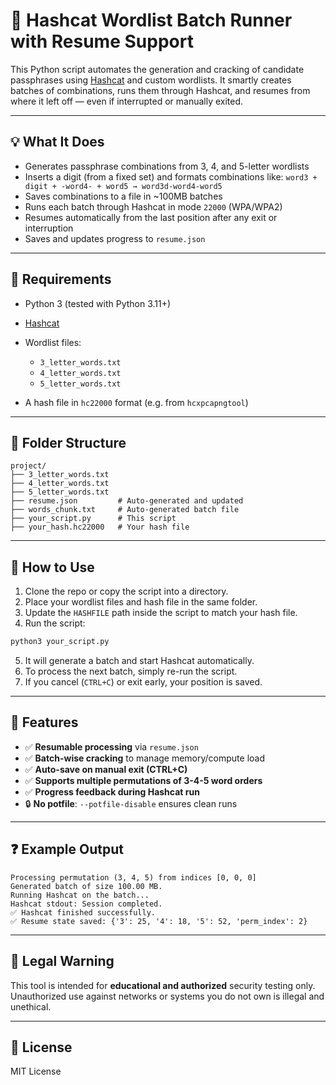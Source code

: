 # 📡 Hashcat Wordlist Batch Runner with Resume Support

This Python script automates the generation and cracking of candidate passphrases using [Hashcat](https://hashcat.net/hashcat/) and custom wordlists. It smartly creates batches of combinations, runs them through Hashcat, and resumes from where it left off — even if interrupted or manually exited.

---

## 💡 What It Does

* Generates passphrase combinations from 3, 4, and 5-letter wordlists
* Inserts a digit (from a fixed set) and formats combinations like:
  `word3 + digit + -word4- + word5 → word3d-word4-word5`
* Saves combinations to a file in \~100MB batches
* Runs each batch through Hashcat in mode `22000` (WPA/WPA2)
* Resumes automatically from the last position after any exit or interruption
* Saves and updates progress to `resume.json`

---

## 🧰 Requirements

* Python 3 (tested with Python 3.11+)
* [Hashcat](https://hashcat.net/hashcat/)
* Wordlist files:

  * `3_letter_words.txt`
  * `4_letter_words.txt`
  * `5_letter_words.txt`
* A hash file in `hc22000` format (e.g. from `hcxpcapngtool`)

---

## 📁 Folder Structure

```
project/
├── 3_letter_words.txt
├── 4_letter_words.txt
├── 5_letter_words.txt
├── resume.json         # Auto-generated and updated
├── words_chunk.txt     # Auto-generated batch file
├── your_script.py      # This script
├── your_hash.hc22000   # Your hash file
```

---

## 🚀 How to Use

1. Clone the repo or copy the script into a directory.
2. Place your wordlist files and hash file in the same folder.
3. Update the `HASHFILE` path inside the script to match your hash file.
4. Run the script:

```bash
python3 your_script.py
```

5. It will generate a batch and start Hashcat automatically.
6. To process the next batch, simply re-run the script.
7. If you cancel (`CTRL+C`) or exit early, your position is saved.

---

## 🧠 Features

* ✅ **Resumable processing** via `resume.json`
* ✅ **Batch-wise cracking** to manage memory/compute load
* ✅ **Auto-save on manual exit (CTRL+C)**
* ✅ **Supports multiple permutations of 3-4-5 word orders**
* ✅ **Progress feedback during Hashcat run**
* 🔒 **No potfile**: `--potfile-disable` ensures clean runs

---

## ❓ Example Output

```
Processing permutation (3, 4, 5) from indices [0, 0, 0]
Generated batch of size 100.00 MB.
Running Hashcat on the batch...
Hashcat stdout: Session completed.
✅ Hashcat finished successfully.
✅ Resume state saved: {'3': 25, '4': 18, '5': 52, 'perm_index': 2}
```

---

## 🔐 Legal Warning

This tool is intended for **educational and authorized** security testing only. Unauthorized use against networks or systems you do not own is illegal and unethical.

---

## 📄 License

MIT License


